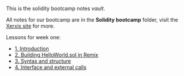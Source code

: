 This is the solidity bootcamp notes *vault*.

All notes for our bootcamp are in the **Solidity bootcamp** folder, visit the [Xerxis site](https://xerxis.io) for more.

Lessons for week one:
- [1. Introduction](./1.%20Introduction.md)
- [2. Building HelloWorld.sol in Remix](./2.%20Building%20HelloWorld.sol%20in%20Remix.md)
- [3. Syntax and structure](./3.%20Syntax%20and%20structure.md)
- [4. Interface and external calls](./4.%20Interface%20and%20external%20calls.md)

